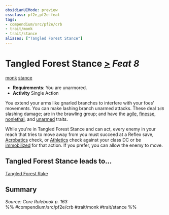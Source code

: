 ```yaml
---
obsidianUIMode: preview
cssclass: pf2e,pf2e-feat
tags:
- compendium/src/pf2e/crb
- trait/monk
- trait/stance
aliases: ["Tangled Forest Stance"]
---
```

# Tangled Forest Stance  [>](../../rules/core-rulebook/chapter-9-playing-the-game.md#Actions "Single Action") *Feat 8*  
[monk](../../rules/traits/monk.md)  [stance](../../rules/traits/stance.md)  

- **Requirements**: You are unarmored.
- **Activity** Single Action

You extend your arms like gnarled branches to interfere with your foes' movements. You can make lashing branch unarmed attacks. These deal `1d8` slashing damage; are in the brawling group; and have the [agile](../../rules/traits/agile.md), [finesse](../../rules/traits/finesse.md), [nonlethal](../../rules/traits/nonlethal.md), and [unarmed](../../rules/traits/unarmed.md) traits.

While you're in Tangled Forest Stance and can act, every enemy in your reach that tries to move away from you must succeed at a Reflex save, [Acrobatics](../skills.md#Acrobatics) check, or [Athletics](../skills.md#Athletics) check against your class DC or be [immobilized](../../rules/conditions.md#Immobilized) for that action. If you prefer, you can allow the enemy to move.

## Tangled Forest Stance leads to...

[Tangled Forest Rake](tangled-forest-rake.md)

## Summary

*Source: Core Rulebook p. 163*  
%% #compendium/src/pf2e/crb #trait/monk #trait/stance %%